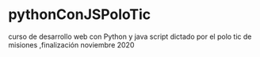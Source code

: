 # pythonConJSPoloTic
curso de desarrollo web con Python y java script dictado por el polo tic de misiones ,finalización noviembre 2020
